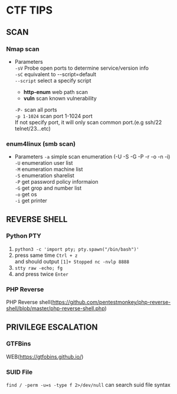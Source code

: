 CTF TIPS
===

## SCAN
### Nmap scan
  - Parameters  
    `-sV` Probe open ports to determine service/version info  
    `-sC` equivalent to --script=default  
    `--script` select a specify script  
    
    - **http-enum** web path scan  
    - **vuln** scan known vulnerability  
    
    `-P-` scan all ports  
    `-p 1-1024` scan port 1-1024 port  
    If not specify port, it will only scan common port.(e.g ssh/22 telnet/23...etc)  
    
### enum4linux (smb scan)
  - Parameters
    `-a` simple scan enumeration (-U -S -G -P -r -o -n -i)  
    `-U` enumeration user list  
    `-M` enumeration machine list  
    `-S` enumeration sharelist  
    `-P` get password policy informaion  
    `-G` get grop and number list  
    `-o` get os  
    `-i` get printer  
## REVERSE SHELL
### Python PTY
  1. `python3 -c 'import pty; pty.spawn("/bin/bash")'`  
  2. press same time `Ctrl + z`  
  and should output `[1]+ Stopped nc -nvlp 8888`  
  3. `stty raw -echo; fg`
  4. and press twice `Enter`  
### PHP Reverse
  PHP Reverse shell(https://github.com/pentestmonkey/php-reverse-shell/blob/master/php-reverse-shell.php)
 
## PRIVILEGE ESCALATION
### GTFBins

  WEB(https://gtfobins.github.io/)
    
### SUID File

  `find / -perm -u=s -type f 2>/dev/null` can search suid file syntax  
